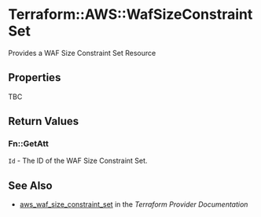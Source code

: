 # Terraform::AWS::WafSizeConstraintSet

Provides a WAF Size Constraint Set Resource

## Properties

TBC

## Return Values

### Fn::GetAtt

`Id` - The ID of the WAF Size Constraint Set.

## See Also

* [aws_waf_size_constraint_set](https://www.terraform.io/docs/providers/aws/r/waf_size_constraint_set.html) in the _Terraform Provider Documentation_